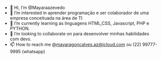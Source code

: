 - 👋 Hi, I’m @Mayaraazevedo
- 👀 I’m interested in aprender programação e ser colaborador de uma empresa conceituada na área de TI
- 🌱 I’m currently learning as linguagens HTML,CSS, Javascript, PHP e PYTHON.
- 💞️ I’m looking to collaborate on para desenvolver minhas habilidades com devs.
- 📫 How to reach me @mayaragoncalves.az@icloud.com ou (22) 99777-9995 (whatsapp)

<!---
Mayaraazevedo/Mayaraazevedo is a ✨ special ✨ repository because its `README.md` (this file) appears on your GitHub profile.
You can click the Preview link to take a look at your changes.
--->
